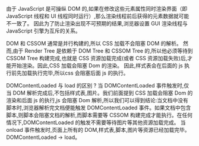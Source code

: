 <!--
 * @Author: haigeno1 2276765922@qq.com
 * @Date: 2022-07-22 00:32:25
 * @LastEditors: haigeno1 2276765922@qq.com
 * @LastEditTime: 2022-07-22 00:39:16
 * @FilePath: /js-snippets/浏览器-网络/浏览器渲染.md
 * @Description: 这是默认设置,请设置`customMade`, 打开koroFileHeader查看配置 进行设置: https://github.com/OBKoro1/koro1FileHeader/wiki/%E9%85%8D%E7%BD%AE
-->
由于 JavaScript 是可操纵 DOM 的,如果在修改这些元素属性同时渲染界面（即 JavaScript 线程和 UI 线程同时运行）,那么渲染线程前后获得的元素数据就可能不一致了。
因此为了防止渲染出现不可预期的结果,浏览器设置 GUI 渲染线程与 JavaScript 引擎为互斥的关系。


DOM 和 CSSOM 通常是并行构建的,所以 CSS 加载不会阻塞 DOM 的解析。
然而,由于 Render Tree 是依赖于 DOM Tree 和 CSSOM Tree 的,所以他必须等待到 CSSOM Tree 构建完成,也就是 CSS 资源加载完成(或者 CSS 资源加载失败)后,才能开始渲染。因此,CSS 加载会阻塞 Dom 的渲染。
因此,样式表会在后面的 js 执行前先加载执行完毕,所以css 会阻塞后面 js 的执行。



DOMContentLoaded 与 load 的区别 ?
  当 DOMContentLoaded 事件触发时,仅当 DOM 解析完成后,不包括样式表,图片。我们前面提到 CSS 加载会阻塞 Dom 的渲染和后面 js 的执行,js 会阻塞 Dom 解析,所以我们可以得到结论:当文档中没有脚本时,浏览器解析完文档便能触发 DOMContentLoaded 事件。如果文档中包含脚本,则脚本会阻塞文档的解析,而脚本需要等 CSSOM 构建完成才能执行。在任何情况下,DOMContentLoaded 的触发不需要等待图片等其他资源加载完成。
  当 onload 事件触发时,页面上所有的 DOM,样式表,脚本,图片等资源已经加载完毕。
  DOMContentLoaded -> load。